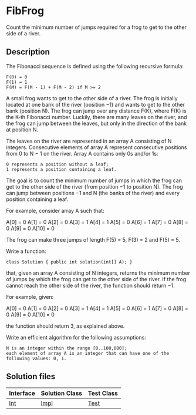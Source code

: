 # FibFrog

Count the minimum number of jumps required for a frog to get to the other side of a river.

## Description

The Fibonacci sequence is defined using the following recursive formula:

    F(0) = 0
    F(1) = 1
    F(M) = F(M - 1) + F(M - 2) if M >= 2

A small frog wants to get to the other side of a river. The frog is initially located at one bank of the river (position −1) and wants to get to the other bank (position N). The frog can jump over any distance F(K), where F(K) is the K-th Fibonacci number. Luckily, there are many leaves on the river, and the frog can jump between the leaves, but only in the direction of the bank at position N.

The leaves on the river are represented in an array A consisting of N integers. Consecutive elements of array A represent consecutive positions from 0 to N − 1 on the river. Array A contains only 0s and/or 1s:

	0 represents a position without a leaf;
	1 represents a position containing a leaf.

The goal is to count the minimum number of jumps in which the frog can get to the other side of the river (from position −1 to position N). The frog can jump between positions −1 and N (the banks of the river) and every position containing a leaf.

For example, consider array A such that:

  A[0] = 0
  A[1] = 0
  A[2] = 0
  A[3] = 1
  A[4] = 1
  A[5] = 0
  A[6] = 1
  A[7] = 0
  A[8] = 0
  A[9] = 0
  A[10] = 0

The frog can make three jumps of length F(5) = 5, F(3) = 2 and F(5) = 5.

Write a function:

	class Solution { public int solution(int[] A); }

that, given an array A consisting of N integers, returns the minimum number of jumps by which the frog can get to the other side of the river. If the frog cannot reach the other side of the river, the function should return −1.

For example, given:

  A[0] = 0
  A[1] = 0
  A[2] = 0
  A[3] = 1
  A[4] = 1
  A[5] = 0
  A[6] = 1
  A[7] = 0
  A[8] = 0
  A[9] = 0
  A[10] = 0

the function should return 3, as explained above.

Write an efficient algorithm for the following assumptions:

	N is an integer within the range [0..100,000];
	each element of array A is an integer that can have one of the following values: 0, 1.

## Solution files

|  Interface | Solution Class  | Test Class  |
| :------------ | :------------ | :------------ |
| [Int](../../../src/main/java/Int.java)  |  [Impl](../../../src/main/java/Impl.java) | [Test](../../../src/test/java/Test.java)  |
